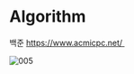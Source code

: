 # Algorithm

백준​ https://www.acmicpc.net/ 

![005](https://user-images.githubusercontent.com/75938496/129035317-44bc6db4-1dde-465f-b6b4-1f478fe99895.jpg)
